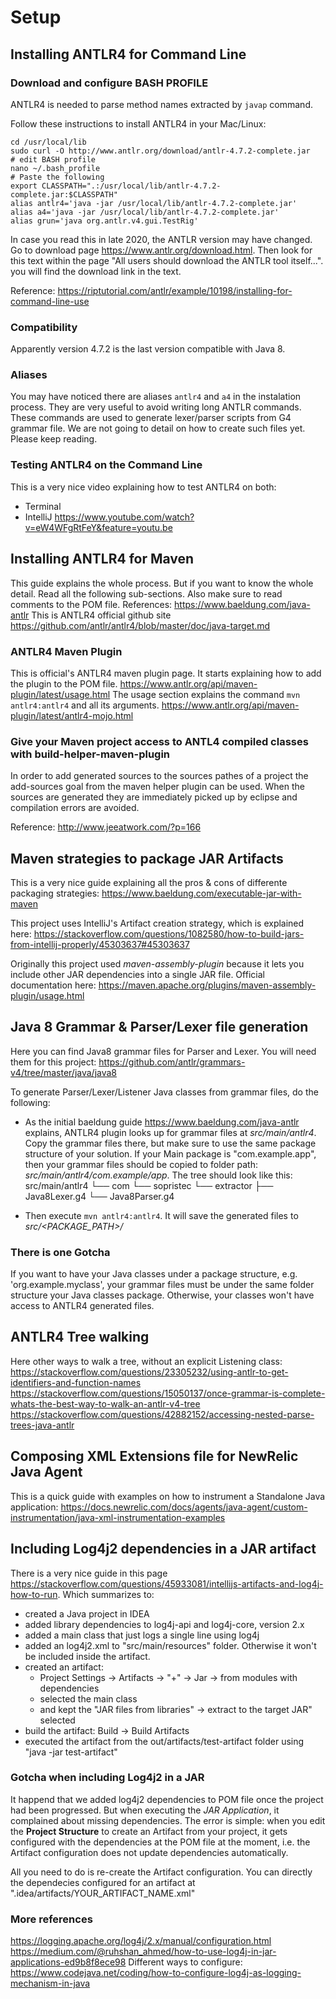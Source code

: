 # Setup
## Installing ANTLR4 for Command Line
### Download and configure BASH PROFILE
ANTLR4 is needed to parse method names extracted by `javap` command.

Follow these instructions to install ANTLR4 in your Mac/Linux:
```shell script
cd /usr/local/lib
sudo curl -O http://www.antlr.org/download/antlr-4.7.2-complete.jar
# edit BASH profile
nano ~/.bash_profile
# Paste the following
export CLASSPATH=".:/usr/local/lib/antlr-4.7.2-complete.jar:$CLASSPATH"
alias antlr4='java -jar /usr/local/lib/antlr-4.7.2-complete.jar'
alias a4='java -jar /usr/local/lib/antlr-4.7.2-complete.jar'
alias grun='java org.antlr.v4.gui.TestRig'
```

In case you read this in late 2020, the ANTLR version may have changed.
Go to download page <https://www.antlr.org/download.html>.
Then look for this text within the page "All users should download the ANTLR tool itself...". you will find the download link in the text.

Reference:
<https://riptutorial.com/antlr/example/10198/installing-for-command-line-use>

### Compatibility
Apparently version 4.7.2 is the last version compatible with Java 8.

### Aliases
You may have noticed there are aliases `antlr4` and `a4` in the instalation process.
They are very useful to avoid writing long ANTLR commands.
These commands are used to generate lexer/parser scripts from G4 grammar file.
We are not going to detail on how to create such files yet. 
Please keep reading.

### Testing ANTLR4 on the Command Line
This is a very nice video explaining how to test ANTLR4 on both:
- Terminal
- IntelliJ
<https://www.youtube.com/watch?v=eW4WFgRtFeY&feature=youtu.be>

## Installing ANTLR4 for Maven
This guide explains the whole process. But if you want to know the whole detail. Read all the following sub-sections.
Also make sure to read comments to the POM file.
References:
<https://www.baeldung.com/java-antlr>
This is ANTLR4 official github site
https://github.com/antlr/antlr4/blob/master/doc/java-target.md

### ANTLR4 Maven Plugin
This is official's ANTLR4 maven plugin page. It starts explaining how to add the plugin to the POM file.
<https://www.antlr.org/api/maven-plugin/latest/usage.html>
The usage section explains the command `mvn antlr4:antlr4` and all its arguments.
<https://www.antlr.org/api/maven-plugin/latest/antlr4-mojo.html>

### Give your Maven project access to ANTL4 compiled classes with build-helper-maven-plugin
In order to add generated sources to the sources pathes of a project the add-sources goal from the maven helper plugin can be used.
When the sources are generated they are immediately picked up by eclipse and compilation errors are avoided.

Reference: <http://www.jeeatwork.com/?p=166>

## Maven strategies to package JAR Artifacts
This is a very nice guide explaining all the pros & cons of differente packaging strategies:
<https://www.baeldung.com/executable-jar-with-maven>

This project uses IntelliJ's Artifact creation strategy, which is explained here:
<https://stackoverflow.com/questions/1082580/how-to-build-jars-from-intellij-properly/45303637#45303637>

Originally this project used *maven-assembly-plugin* because it lets you include other JAR dependencies into a single JAR file.
Official documentation here:
<https://maven.apache.org/plugins/maven-assembly-plugin/usage.html>

## Java 8 Grammar & Parser/Lexer file generation
Here you can find Java8 grammar files for Parser and Lexer. You will need them for this project:
<https://github.com/antlr/grammars-v4/tree/master/java/java8>

To generate Parser/Lexer/Listener Java classes from grammar files, do the following:
- As the initial baeldung guide <https://www.baeldung.com/java-antlr> explains, ANTLR4 plugin looks up for grammar files at *src/main/antlr4*.
  Copy the grammar files there, but make sure to use the same package structure of your solution.
  If your Main package is "com.example.app", then your grammar files should be copied to folder
  path: *src/main/antlr4/com.example/app*. The tree should look like this:
src/main/antlr4
└── com
    └── sopristec
        └── extractor
            ├── Java8Lexer.g4
            └── Java8Parser.g4

- Then execute `mvn antlr4:antlr4`. It will save the generated files to *src/<PACKAGE_PATH>/*

### There is one Gotcha
If you want to have your Java classes under a package structure, e.g. 'org.example.myclass', your grammar files must be under the same folder structure your Java classes package.
Otherwise, your classes won't have access to ANTLR4 generated files.

## ANTLR4 Tree walking
Here other ways to walk a tree, without an explicit Listening class:
<https://stackoverflow.com/questions/23305232/using-antlr-to-get-identifiers-and-function-names>
<https://stackoverflow.com/questions/15050137/once-grammar-is-complete-whats-the-best-way-to-walk-an-antlr-v4-tree>
<https://stackoverflow.com/questions/42882152/accessing-nested-parse-trees-java-antlr>

## Composing XML Extensions file for NewRelic Java Agent

This is a quick guide with examples on how to instrument a Standalone Java application: 
<https://docs.newrelic.com/docs/agents/java-agent/custom-instrumentation/java-xml-instrumentation-examples>

## Including Log4j2 dependencies in a JAR artifact

There is a very nice guide in this page <https://stackoverflow.com/questions/45933081/intellijs-artifacts-and-log4j-how-to-run>. Which summarizes to:

* created a Java project in IDEA
* added library dependencies to log4j-api and log4j-core, version 2.x
* added a main class that just logs a single line using log4j
* added an log4j2.xml to "src/main/resources" folder. Otherwise it won't be included inside the artifact.
* created an artifact:
    * Project Settings -> Artifacts -> "+" -> Jar -> from modules with dependencies
    * selected the main class
    * and kept the "JAR files from libraries" -> extract to the target JAR" selected
* build the artifact: Build -> Build Artifacts
* executed the artifact from the out/artifacts/test-artifact folder using "java -jar test-artifact"

### Gotcha when including Log4j2 in a JAR

It happend that we added log4j2 dependencies to POM file once the project had been progressed.
But when executing the *JAR Application*, it complained about missing dependencies.
The error is simple: when you edit the **Project Structure** to create an Artifact from your project,
it gets configured with the dependencies at the POM file at the moment, 
i.e. the Artifact configuration does not update dependencies automatically.

All you need to do is re-create the Artifact configuration. You can directly the dependecies configured for an
artifact at ".idea/artifacts/YOUR_ARTIFACT_NAME.xml"

### More references
<https://logging.apache.org/log4j/2.x/manual/configuration.html>
<https://medium.com/@ruhshan_ahmed/how-to-use-log4j-in-jar-applications-ed9b8f8ece98>
Different ways to configure:
<https://www.codejava.net/coding/how-to-configure-log4j-as-logging-mechanism-in-java>
